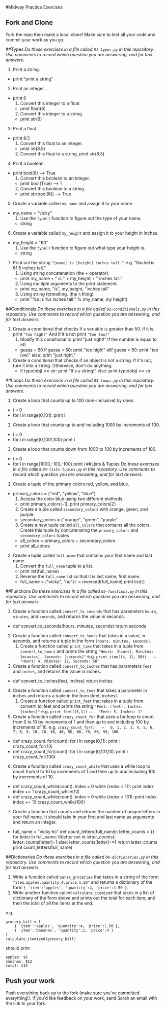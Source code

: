 #Midway Practice Exercises
## Fork and Clone
Fork the repo then make a local clone!  Make sure to test all your code and commit your work as you go.

##Types
*Do these exercises in a file called `01-types.py` in this repository.  Use comments to record which question you are answering, and for text answers.*

1. Print a string.
- print "print a string" 
2. Print an integer.
- print 6 
	1. Convert this integer to a float.
	- print float(6)
	2. Convert this integer to a string.
	- print str(6) 
3. Print a float.
- print 8.5 
	1. Convert this float to an integer.
	- print int(8.5) 
	2. Convert this float to a string.
	print str(8.5) 
4. Print a boolean.
- print bool(6) --> True 
	1. Convert this boolean to an integer.
	- print bool(True) --> 1 
	2. Convert this boolean to a string.
	- print str(bool(6)) --> True 
5. Create a variable called `my_name` and assign it to your name. 
- my_name = "vicky" 
	1. Use the `type()` function to figure out the type of your name.
	- string 
6. Create a variable called `my_height` and assign it to your height in inches.
- my_height = "60" 
	1. Use the `type()` function to figure out what type your height is.
	- string 
7. Print out the string `"[name] is [height] inches tall."`
e.g. “Rachel is 61.5 inches tall.”
	1. Using string concatenation (the + operator).
	- print my_name + " is " + my_height + " inches tall." 
	2. Using multiple arguments to the print statement.
	- print my_name, "is", my_height, "inches tall" 
	3. Using string formatting. (the `%` thing)
	- print "%s is %s inches tall." % (my_name, my height)

##Conditionals
*Do these exercises in a file called `02-conditionals.py` in this repository.  Use comments to record which question you are answering, and for text answers.*

1. Create a conditional that checks if a variable is greater than 50. If it is, print `"too high!"` And if it's not print `"too low!"`
	1. Modify this conditional to print "just right!" If the number is equal to 50. 
	- guess = 50
	if guess > 50:
		print "too high!"
	elif guess < 50: 
    		print "too low!"
	else:
		 print "just right."
2. Create a conditional that checks if an object is not a string. If it's not, turn it into a string. Otherwise, don't do anything. 
	- if type(obj) == str:
		print "it's a string!"
	else: 
		print type(obj) == str

##Loops
*Do these exercises in a file called `03-loops.py` in this repository.  Use comments to record which question you are answering, and for text answers.*

1. Create a loop that counts up to 100 (non-inclusive) by ones.
- i = 0
- for i in range(0,101):
	print i 
2. Create a loop that counts up to and including 1000 by increments of 100.
- i = 0
- for i in range(0,1001,100)
	print i 
3. Create a loop that counts down from 1000 to 100 by increments of 100.
- i = 0
- for i in range(1000,-100,-100)
	print i 
##Lists & Tuples
*Do these exercises in a file called `04-lists-tuples.py` in this repository.  Use comments to record which question you are answering, and for text answers.*

1. Create a tuple of the primary colors red, yellow, and blue.
- primary_colors = ("red", "yellow", "blue") 
	1. Access the color blue using two different methods.
	- print primary_colors[-1], print primary_colors[2]
	2. Create a tuple called `secondary_colors` with orange, green, and purple
	- secondary_colors = ("orange", "green", "purple" 
	3. Create a new tuple called `all_colors` that contains all the colors. Create this tuple by concatenating the `primary_colors` and `secondary_colors` tuples
	- all_colors = primary_colors + secondary_colors
	- print all_colors 
2. Create a tuple called `full_name` that contains your first name and last name. 
	1. Convert the `full_name` tuple to a list.
	- print list(full_name)
	2. Reverse the `full_name` list so that it is last name, first name.
	- full_name = ("vicky", "ho")
	r = reversed(full_name)
	print list(r)

##Functions
*Do these exercises in a file called `05-functions.py` in this repository.  Use comments to record which question you are answering, and for text answers.*

1. Create a function called `convert_to_seconds` that has parameters `hours`, `minutes`, and `seconds`, and returns the value in seconds.
- def convert_to_seconds(hours, minutes, seconds)
	return seconds 
2. Create a function called `convert_to_hours` that takes in a value, in seconds, and returns a tuple in the form `(hours, minutes, seconds)`.
	1. Create a function called `print_time` that takes in a tuple from `convert_to_hours` and prints the string `"Hours: [hours], Minutes: [minutes], Seconds: [seconds]"`
	e.g. `print_time((4, 12, 58))	⇒	"Hours: 4, Minutes: 12, Seconds: 58"`
3. Create a function called `convert_to_inches` that has parameters `feet` and `inches`, and returns the value in inches.
- def convert_to_inches(feet, inches)
	return inches 
4. Create a function called `convert_to_feet` that takes a parameter in inches and returns a tuple in the form (feet, inches). 
	1. Create a function called `print_feet` that takes in a tuple from convert_to_feet and prints the string `"Feet: [feet], Inches: [inches]"`
	e.g. `print_feet((5,1))	⇒	"Feet: 5, Inches: 1"`	
5. Create a function called `crazy_count_for` that uses a for loop to count from 0 to 10 by increments of 1 and then up to and including 100 by increments of 10.
	e.g. `crazy_count_for()  
⇒	0, 1, 2, 3, 4, 5, 6, 7, 8, 9, 10, 20, 30, 40, 50, 60, 70, 80, 90, 100`
- def crazy_count_for(count):
    for i in range(0,11):
        print i
crazy_count_for(10)
- def crazy_count_for(count):
    for i in range(0,101,10):
        print i
crazy_count_for(100)

6. Create a function called `crazy_count_while` that uses a while loop to count from 0 to 10 by increments of 1 and then up to and including 100 by increments of 10.
- def crazy_count_while(count):
    index = 0
    while (index < 11):
        print index 
        index += 1
crazy_count_while(10)
- def crazy_count_while(count):
    index = 0
    while (index < 101):
        print index 
        index += 10
crazy_count_while(100)

7. Create a function that counts and returns the number of unique letters in your full name. It should take in your first and last name as arguments and return an integer.
- full_name = "vicky ho"
def count_letters(full_name):
    letter_counts = {}
    for letter in full_name:
        if(letter not in letter_counts):
            letter_counts[letter]=1
        else:
            letter_counts[letter]+=1
    return letter_counts
print count_letters(full_name)

##Dictionaries
*Do these exercises in a file called `06-dictionaries.py` in this repository.  Use comments to record which question you are answering, and for text answers.*

1. Write a function called `parse_groceries` that takes in a string of the form `"item:apples,quantity:4,price:1.50"` and returns a dictionary of the form `{ 'item':'apples', 'quantity':4, 'price':1.50 }`.
2. Write another function called `calculate_itemized` that takes in a list of dictionary of the form above and prints out the total for each item, and then the total of all the items at the end.

e.g.

```
grocery_bill = [
	{ 'item':'apples', 'quantity':4, 'price':1.50 }, 
	{ 'item':'bananas', 'quantity':3, 'price':4 }
]
calculate_itemized(grocery_bill)
```

should print

```
apples: $6
bananas: $12
total: $18
```

## Push your work
Push everything back up to the fork (make sure you've committed everything!).  If you'd like feedback on your work, send Sarah an email with the link to your fork.
